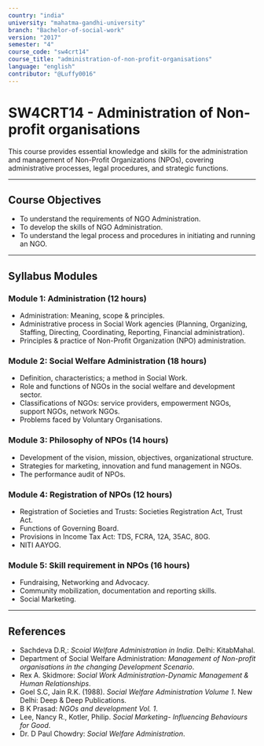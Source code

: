 ```yaml
---
country: "india"
university: "mahatma-gandhi-university"
branch: "Bachelor-of-social-work"
version: "2017"
semester: "4"
course_code: "sw4crt14"
course_title: "administration-of-non-profit-organisations"
language: "english"
contributor: "@Luffy0016"
---
```

# SW4CRT14 - Administration of Non-profit organisations

This course provides essential knowledge and skills for the administration and management of Non-Profit Organizations (NPOs), covering administrative processes, legal procedures, and strategic functions.

---
## Course Objectives

* To understand the requirements of NGO Administration.
* To develop the skills of NGO Administration.
* To understand the legal process and procedures in initiating and running an NGO.

---
## Syllabus Modules

### Module 1: Administration (12 hours)
* Administration: Meaning, scope & principles.
* Administrative process in Social Work agencies (Planning, Organizing, Staffing, Directing, Coordinating, Reporting, Financial administration).
* Principles & practice of Non-Profit Organization (NPO) administration.

### Module 2: Social Welfare Administration (18 hours)
* Definition, characteristics; a method in Social Work.
* Role and functions of NGOs in the social welfare and development sector.
* Classifications of NGOs: service providers, empowerment NGOs, support NGOs, network NGOs.
* Problems faced by Voluntary Organisations.

### Module 3: Philosophy of NPOs (14 hours)
* Development of the vision, mission, objectives, organizational structure.
* Strategies for marketing, innovation and fund management in NGOs.
* The performance audit of NPOs.

### Module 4: Registration of NPOs (12 hours)
* Registration of Societies and Trusts: Societies Registration Act, Trust Act.
* Functions of Governing Board.
* Provisions in Income Tax Act: TDS, FCRA, 12A, 35AC, 80G.
* NITI AAYOG.

### Module 5: Skill requirement in NPOs (16 hours)
* Fundraising, Networking and Advocacy.
* Community mobilization, documentation and reporting skills.
* Social Marketing.

---
## References
* Sachdeva D.R,: *Scoial Welfare Administration in India*. Delhi: KitabMahal.
* Department of Social Welfare Administration: *Management of Non-profit organisations in the changing Development Scenario*.
* Rex A. Skidmore: *Social Work Administration-Dynamic Management & Human Relationships*.
* Goel S.C, Jain R.K. (1988). *Social Welfare Administration Volume 1*. New Delhi: Deep & Deep Publications.
* B K Prasad: *NGOs and development Vol. 1*.
* Lee, Nancy R., Kotler, Philip. *Social Marketing- Influencing Behaviours for Good*.
* Dr. D Paul Chowdry: *Social Welfare Administration*.